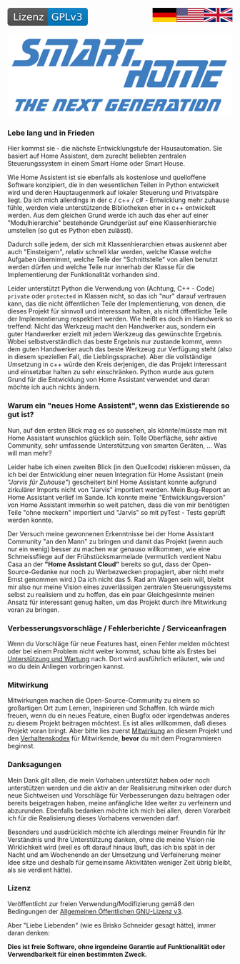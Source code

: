 <a href="ReadMe.en.md"><img src="images/en.svg" valign="top" align="right"/></a>
<a href="ReadMe.md"><img src="images/de.svg" valign="top" align="right"/></a>
<!--[![Version][version-badge]][version-url]-->
[![License][license-badge]][license-url]
<!--
[![Bugs][bugs-badge]][bugs-url]
-->

[![Logo][logo]][project-url]

### Lebe lang und in Frieden

Hier kommst sie - die nächste Entwicklungstufe der 
Hausautomation. Sie basiert auf Home Assistent, dem zurecht beliebten zentralen
Steuerungssystem in einem Smart Home oder Smart House. 

Wie Home Assistent ist 
sie ebenfalls als kostenlose und quelloffene Software konzipiert, die in den 
wesentlichen Teilen in Python entwickelt wird und deren Hauptaugenmerk auf 
lokaler Steuerung und Privatspäre liegt. Da ich mich allerdings in der c / 
c++ / c# - Entwicklung mehr zuhause fühle, werden viele unterstützende 
Bibliotheken eher in c++ entwickelt werden. Aus dem gleichen Grund werde ich auch
das eher auf einer "Modulhierarchie" bestehende Grundgerüst auf eine Klassenhierarchie
umstellen (so gut es Python eben zulässt).

Dadurch solle jedem, der sich mit Klassenhierarchien etwas auskennt aber auch 
"Einsteigern", relativ schnell klar werden, welche Klasse welche Aufgaben übernimmt, 
welche Teile der "Schnittstelle"  von allen benutzt werden dürfen und welche Teile 
nur innerhab der Klasse für die Implementierung der Funktionalität vorhanden sind.

Leider unterstützt Python die Verwendung von 
(Achtung, C++ - Code) ```private``` oder ```protected``` in Klassen nicht,
so das ich "nur" darauf vertrauen kann, das die nicht öffentlichen Teile der 
Implementierung, von denen, die dieses Projekt für sinnvoll und interessant
halten, als nicht öffentliche Teile der Implementierung respektiert werden.
Wie heißt es doch im Handwerk so treffend: Nicht das Werkzeug macht den 
Handwerker aus, sondern ein guter Handwerker erzielt mit jedem Werkzeug
das gewünschte Ergebnis. Wobei selbstverständlich das beste Ergebnis nur
zustande kommt, wenn dem guten Handwerker auch das beste Werkzeug zur 
Verfügung steht (also in diesem speziellen Fall, die Lieblingssprache). 
Aber die vollständige Umsetzung in c++ würde den Kreis derjenigen, die
das Projekt interessant und einsetzbar halten zu sehr einschränken.
Python wurde aus gutem Grund für die Entwicklung von Home Assistant
verwendet und daran möchte ich auch nichts ändern.

### Warum ein "neues Home Assistent", wenn das Existierende so gut ist?

Nun, auf den ersten Blick mag es so aussehen, als könnte/müsste man mit Home 
Assistant wunschlos glücklich sein. Tolle Oberfläche, sehr aktive Community, 
sehr umfassende Unterstützung von smarten Geräten, ... Was will man mehr?

Leider habe ich einen zweiten Blick (in den Quellcode) riskieren müssen, da ich
bei der Entwicklung einer neuen Integration für Home Assistant (mein *"Jarvis für Zuhause"*)
gescheitert bin! Home Assistant konnte aufgrund zirkulärer Imports nicht
von "Jarvis" importiert werden. Mein Bug-Report an Home Assistant verlief
im Sande. Ich konnte meine "Entwicklungsversion" von Home Assistant immerhin
so weit patchen, dass die von mir benötigten Teile "ohne meckern" importiert
und "Jarvis" so mit pyTest - Tests geprüft werden konnte.

Der Versuch meine gewonnenen Erkenntnisse bei der Home Assistant Community
"an den Mann" zu bringen und damit das Projekt (wenn auch nur ein wenig)
besser zu machen war genauso willkommen, wie eine Schmeissfliege auf der 
Frühstücksmarmelade (vermutlich verdient Nabu Casa an der 
**"Home Assistant Cloud"** bereits so gut, dass der
Open-Source-Gedanke nur noch zu Werbezwecken propagiert, aber nicht
mehr Ernst genommen wird.) Da ich nicht das 5. Rad am Wagen sein will,
bleibt mir also nur meine Vision eines zuverlässigen zentralen 
Steuerungssystems selbst zu realisiern und zu hoffen, das ein
paar Gleichgesinnte meinen Ansatz für interessant genug halten, um
das Projekt durch ihre Mitwirkung voran zu bringen.

### Verbesserungsvorschläge / Fehlerberichte / Serviceanfragen

Wenn du Vorschläge für neue Features hast, einen Fehler melden möchtest oder bei 
einem Problem nicht weiter kommst, schau bitte als Erstes bei 
[Unterstützung und Wartung][support-url] nach. Dort wird ausführlich erläutert, 
wie und wo du dein Anliegen vorbringen kannst.

### Mitwirkung

Mitwirkungen machen die Open-Source-Community zu einem so großartigen Ort zum 
Lernen, Inspirieren und Schaffen. Ich würde mich freuen, wenn du ein neues 
Feature, einen Bugfix oder irgendetwas anderes zu diesem Projekt beitragen 
möchtest. Es ist alles willkommen, daß dieses Projekt voran bringt. Aber bitte 
lies zuerst [Mitwirkung][contribute-url] an diesem Projekt und den 
[Verhaltenskodex][coc-url] für Mitwirkende, **bevor** du mit dem Programmieren 
beginnst.

### Danksagungen

Mein Dank gilt allen, die mein Vorhaben unterstützt haben oder noch unterstützen 
werden und die aktiv an der Realisierung mitwirken oder durch neue Sichtweisen 
und Vorschläge für Verbesserungen dazu beitragen oder bereits beigetragen haben, 
meine anfängliche Idee weiter zu verfeinern und abzurunden. Ebenfalls bedanken 
möchte ich mich bei allen, deren Vorarbeit ich für die Realisierung dieses 
Vorhabens verwenden darf. 

Besonders und ausdrücklich möchte ich allerdings meiner Freundin für Ihr 
Verständnis und Ihre Unterstützung danken, ohne die meine Vision nie 
Wirklichkeit wird (weil es oft darauf hinaus läuft, das ich bis spät in der 
Nacht und am Wochenende an der Umsetzung und Verfeinerung meiner Idee sitze 
und deshalb für gemeinsame Aktivitäten weniger Zeit übrig bleibt, als sie 
verdient hätte).

### Lizenz

Veröffentlicht zur freien Verwendung/Modifizierung gemäß den Bedingungen der 
[Allgemeinen Öffentlichen GNU-Lizenz v3][license-url].

Aber "Liebe Liebenden" (wie es Brisko Schneider gesagt hätte), immer daran denken:

**Dies ist freie Software, ohne irgendeine Garantie auf Funktionalität oder 
Verwendbarkeit für einen bestimmten Zweck.** 


<!-- MARKDOWN LINKS & IMAGES -->
<!-- https://www.markdownguide.org/basic-syntax/#reference-style-links -->

[logo]: images/logo.svg
[project-url]: https://github.com/nixe64/The-Next-Generation/

[license-badge]: images/license.de.svg
[license-url]: ../COPYRIGHT.de.md

[version-badge]: images/version.svg
[version-url]: https://github.com/nixe64/Home-Assistant-Blueprint/releases

[issues-url]: https://github.com/nixe64/Home-Assistant-Blueprint/issues
[bugs-badge]: https://img.shields.io/github/issues/nixe64/Home-Assistant-Blueprint/bug.svg?label=Fehlerberichte&color=informational
[bugs-url]: https://github.com/nixe64/Home-Assistant-Blueprint/issues?utf8=✓&q=is%3Aissue+is%3Aopen+label%3Abug

[contribute-url]: contributing/Contribute.de.md
[coc-url]: contributing/CodeOfConduct.de.md

[template-btn]: images/template-btn.svg

[support-url]: Support.de.md
[development-url]: Development.de.md
